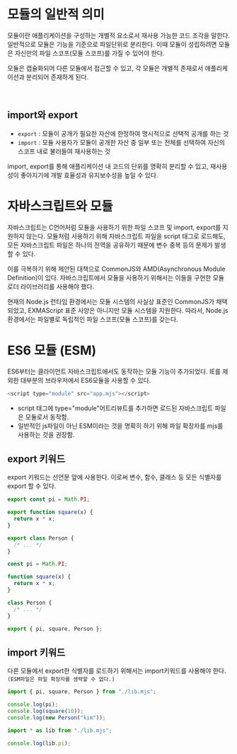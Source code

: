 # 모듈의 일반적 의미

모듈이란 애플리케이션을 구성하는 개별적 요소로서 재사용 가능한 코드 조각을 말한다. 일반적으로 모듈은 기능을 기준으로 파일단위로 분리한다. 이때 모듈이 성립하려면 모듈은 자신만의 파일 스코프(모듈 스코프)를 가질 수 있어야 한다.

모듈은 캡슐화되어 다른 모듈에서 접근할 수 있고, 각 모듈은 개별적 존재로서 애플리케이션과 분리되어 존재하게 된다.

</br>

## import와 export

- `export` : 모듈이 공개가 필요한 자산에 한정하여 명시적으로 선택적 공개를 하는 것
- `import` : 모듈 사용자가 모듈이 공개한 자산 중 일부 또는 전체를 선택하여 자신의 스코프 내로 불러들여 재사용하는 것

import, export를 통해 애플리케이션 내 코드의 단위를 명확히 분리할 수 있고, 재사용성이 좋아지기에 개발 효율성과 유지보수성을 높일 수 있다.

# 자바스크립트와 모듈

자바스크립트는 C언어처럼 모듈을 사용하기 위한 파일 스코프 및 import, export를 지원하지 않는다.
모듈처럼 사용하기 위해 자바스크립트 파일을 script 태그로 로드해도, 모든 자바스크립트 파일은 하나의 전역을 공유하기 때문에 변수 중복 등의 문제가 발생할 수 있다.

이를 극복하기 위해 제안된 대책으로 CommonJS와 AMD(Asynchronous Module Definition)이 있다.
자바스크립트에서 모듈을 사용하기 위해서는 이들을 구현한 모듈 로더 라이브러리를 사용해야 했다.

현재의 Node.js 런타임 환경에서는 모듈 시스템의 사실상 표준인 CommonJS가 채택되었고, EXMAScript 표준 사양은 아니지만 모듈 시스템을 지원한다. 따라서, Node.js환경에서는 파일별로 독립적인 파일 스코프(모듈 스코프)를 갖는다.

# ES6 모듈 (ESM)

ES6부터는 클라이언트 자바스크립트에서도 동작하는 모듈 기능이 추가되었다.
IE를 제외한 대부분의 브라우저에서 ES6모듈을 사용할 수 있다.

```javascript
<script type="module" src="app.mjs"></script>
```

- script 태그에 type="module"어트리뷰트를 추가하면 로드된 자바스크립트 파일은 모듈로서 동작함.
- 일반적인 js파일이 아닌 ESM이라는 것을 명확히 하기 위해 파일 확장자를 mjs를 사용하는 것을 권장함.

## export 키워드

export 키워드는 선언문 앞에 사용한다. 이로써 변수, 함수, 클래스 등 모든 식별자를 export 할 수 있다.

```javascript
export const pi = Math.PI;

export function square(x) {
  return x * x;
}

export class Person {
  /* ... */
}
```

```javascript
const pi = Math.PI;

function square(x) {
  return x * x;
}

class Person {
  /* ... */
}

export { pi, square, Person };
```

## import 키워드

다른 모듈에서 export한 식별자를 로드하기 위해서는 import키워드를 사용해야 한다.
`(ESM파일은 파일 확장자를 생략할 수 없다.)`

```javascript
import { pi, square, Person } from "./lib.mjs";

console.log(pi);
console.log(square(10));
console.log(new Person("kim"));
```

```javascript
import * as lib from "./lib.mjs";

console.log(lib.pi);
```
